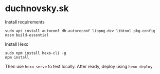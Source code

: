 # duchnovsky.sk

Install requirements

    sudo apt install autoconf dh-autoreconf libpng-dev libtool pkg-config nasm build-essential

Install Hexo

    sudo npm install hexo-cli -g
    npm install

Then use `hexo serve` to test locally.
After ready, deploy using `hexo deploy`